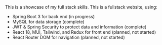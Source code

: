 This is a showcase of my full stack skills. This is a fullstack website, using:
- Spring Boot 3 for back end (in progress)
- MySQL for data storage (complete)
- JWT & Spring Security to protect data and information (complete)
- React 18, MUI, Tailwind, and Redux for front end (planned, not started)
- React Router DOM for navigation (planned, not started)